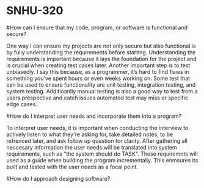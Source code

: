 # SNHU-320

#How can I ensure that my code, program, or software is functional and secure?

One way I can ensure my projects are not only secure but also functional is by fully understanding the requirements before starting. Understanding the requirements is important because it lays the foundation for the project and is crucial when creating test cases later. Another important step is to test unbiasedly. I say this because, as a programmer, it’s hard to find flaws in something you’ve spent hours or even weeks working on. Some test that can be used to ensure functionality are unit testing, integration testing, and system testing. Additioanlly manual testing is also a good way to test from a users prespective and catch issues automated test may miss or specific edge cases.

#How do I interpret user needs and incorporate them into a program?

To interpret user needs, it is important when conducting the interview to actively listen to what they're asking for, take detailed notes, to be refrenced later, and ask follow up question for clarity. After gathering all neccesary information the user needs will be translated into system requirements, such as "the system should do TASK". These requiremnts will used as a guide when building the program incrementally. This enmsures its built and tested with the user needs as a focal point.

#How do I approach designing software?


